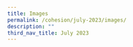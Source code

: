 ```yaml
---
title: Images
permalink: /cohesion/july-2023/images/
description: ""
third_nav_title: July 2023
---
```

